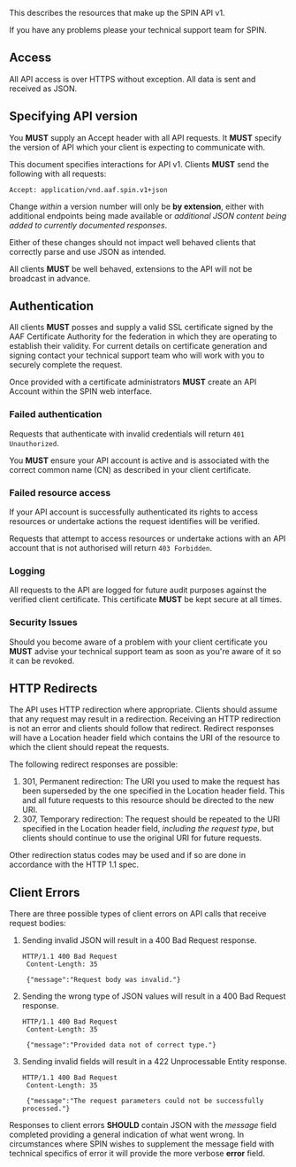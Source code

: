 ---
---

This describes the resources that make up the SPIN API v1.

If you have any problems please your technical support team for SPIN.

## Access

All API access is over HTTPS without exception. All data is sent and received as JSON.

## Specifying API version

You **MUST** supply an Accept header with all API requests. It **MUST** specify the version of API which your client is expecting to communicate with.

This document specifies interactions for API v1. Clients **MUST** send the following with all requests:

	Accept: application/vnd.aaf.spin.v1+json

Change *within* a version number will only be **by extension**, either with additional endpoints being made available or *additional JSON content being added to currently documented responses*.

Either of these changes should not impact well behaved clients that correctly parse and use JSON as intended.

All clients **MUST** be well behaved, extensions to the API will not be broadcast in advance.

## Authentication
All clients **MUST** posses and supply a valid SSL certificate signed by the AAF Certificate Authority for the federation in which they are operating to establish their validity. For current details on certificate generation and signing contact your technical support team who will work with you to securely complete the request.

Once provided with a certificate administrators **MUST** create an API Account within the SPIN web interface.

### Failed authentication

Requests that authenticate with invalid credentials will return `401 Unauthorized`.

You **MUST** ensure your API account is active and is associated with the correct common name (CN) as described in your client certificate.

### Failed resource access

If your API account is successfully authenticated its rights to access resources or undertake actions the request identifies will be verified.

Requests that attempt to access resources or undertake actions with an API account that is not authorised will return `403 Forbidden`.

### Logging
All requests to the API are logged for future audit purposes against the verified client certificate. This certificate **MUST** be kept secure at all times.

### Security Issues
Should you become aware of a problem with your client certificate you **MUST** advise your technical support team as soon as you're aware of it so it can be revoked.

## HTTP Redirects

The API uses HTTP redirection where appropriate. Clients should assume that any request may result in a redirection. Receiving an HTTP redirection is not an error and clients should follow that redirect. Redirect responses will have a Location header field which contains the URI of the resource to which the client should repeat the requests.

The following redirect responses are possible:

1. 301, Permanent redirection: The URI you used to make the request has been superseded by the one specified in the Location header field. This and all future requests to this resource should be directed to the new URI.
2. 307, Temporary redirection: The request should be repeated to the URI specified in the Location header field, *including the request type*, but clients should continue to use the original URI for future requests.

Other redirection status codes may be used and if so are done in accordance with the HTTP 1.1 spec.

## Client Errors

There are three possible types of client errors on API calls that receive request bodies:

1. Sending invalid JSON will result in a 400 Bad Request response.

    ```
    HTTP/1.1 400 Bad Request
     Content-Length: 35

     {"message":"Request body was invalid."}
    ```

2. Sending the wrong type of JSON values will result in a 400 Bad Request response.

    ```
    HTTP/1.1 400 Bad Request
     Content-Length: 35

     {"message":"Provided data not of correct type."}
    ```

3. Sending invalid fields will result in a 422 Unprocessable Entity response.

    ```
    HTTP/1.1 400 Bad Request
     Content-Length: 35

     {"message":"The request parameters could not be successfully processed."}
    ```

Responses to client errors **SHOULD** contain JSON with the *message* field completed providing a general indication of what went wrong. In circumstances where SPIN wishes to supplement the message field with technical specifics of error it will provide the more verbose **error** field.

